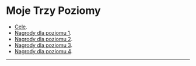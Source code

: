 
# Moje Trzy Poziomy

* [Cele].
* [Nagrody dla poziomu 1].
* [Nagrody dla poziomu 2].
* [Nagrody dla poziomu 3].
* [Nagrody dla poziomu 4].

----

[Cele]: {{site.url}}/cele
[Nagrody dla poziomu 1]: {{site.url}}/nagrody-poziom-1
[Nagrody dla poziomu 2]: {{site.url}}/nagrody-poziom-2
[Nagrody dla poziomu 3]: {{site.url}}/nagrody-poziom-3
[Nagrody dla poziomu 4]: {{site.url}}/nagrody-poziom-4
[Kurs Zbuduj Swoje Trzy Poziomy]: https://trzypoziomy.pl/kurs